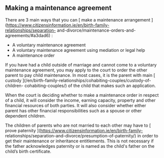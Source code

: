 ##  Making a maintenance agreement

There are 3 main ways that you can [ make a maintenance arrangement
](https://www.citizensinformation.ie/en/birth-family-relationships/separation-
and-divorce/maintenance-orders-and-agreements/#a3dad6) :

  * A voluntary maintenance agreement 
  * A voluntary maintenance agreement using mediation or legal help 
  * A maintenance order 

If you have had a child outside of marriage and cannot come to a voluntary
maintenance agreement, you may apply to the court to order the other parent to
pay child maintenance. In most cases, it is the parent with main [ custody
](/en/birth-family-relationships/cohabiting-couples/custody-of-children-
cohabiting-couples/) of the child that makes such an application.

When the court is deciding whether to make a maintenance order in respect of a
child, it will consider the income, earning capacity, property and other
financial resources of both parties. It will also consider whether either
parent has other financial responsibilities such as a spouse or other
dependent children.

The children of parents who are not married to each other may have to [ prove
paternity ](https://www.citizensinformation.ie/en/birth-family-
relationships/separation-and-divorce/presumption-of-paternity/) in order to
get their maintenance or inheritance entitlements. This is not necessary if
the father acknowledges paternity or is named as the child's father on the
child’s birth certificate.
